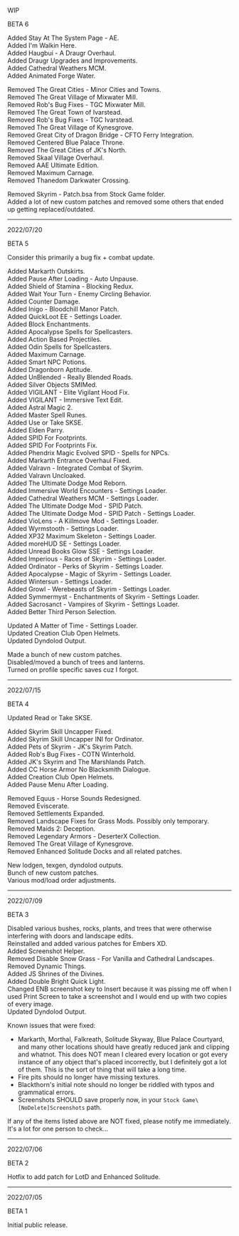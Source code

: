 WIP

BETA 6

Added Stay At The System Page - AE.  
Added I'm Walkin Here.  
Added Haugbui - A Draugr Overhaul.  
Added Draugr Upgrades and Improvements.  
Added Cathedral Weathers MCM.  
Added Animated Forge Water.  

Removed The Great Cities - Minor Cities and Towns.  
Removed The Great Village of Mixwater Mill.  
Removed Rob's Bug Fixes - TGC Mixwater Mill.  
Removed The Great Town of Ivarstead.  
Removed Rob's Bug Fixes - TGC Ivarstead.  
Removed The Great Village of Kynesgrove.  
Removed Great City of Dragon Bridge - CFTO Ferry Integration.  
Removed Centered Blue Palace Throne.  
Removed The Great Cities of JK's North.  
Removed Skaal Village Overhaul.  
Removed AAE Ultimate Edition.  
Removed Maximum Carnage.  
Removed Thanedom Darkwater Crossing.  

Removed Skyrim - Patch.bsa from Stock Game folder.  
Added a lot of new custom patches and removed some others that ended up getting replaced/outdated.  

---

2022/07/20

BETA 5

Consider this primarily a bug fix + combat update.

Added Markarth Outskirts.  
Added Pause After Loading - Auto Unpause.  
Added Shield of Stamina - Blocking Redux.  
Added Wait Your Turn - Enemy Circling Behavior.  
Added Counter Damage.  
Added Inigo - Bloodchill Manor Patch.  
Added QuickLoot EE - Settings Loader.  
Added Block Enchantments.  
Added Apocalypse Spells for Spellcasters.  
Added Action Based Projectiles.  
Added Odin Spells for Spellcasters.  
Added Maximum Carnage.  
Added Smart NPC Potions.  
Added Dragonborn Aptitude.  
Added UnBlended - Really Blended Roads.  
Added Silver Objects SMIMed.  
Added VIGILANT - Elite Vigilant Hood Fix.  
Added VIGILANT - Immersive Text Edit.  
Added Astral Magic 2.  
Added Master Spell Runes.  
Added Use or Take SKSE.  
Added Elden Parry.  
Added SPID For Footprints.  
Added SPID For Footprints Fix.  
Added Phendrix Magic Evolved SPID - Spells for NPCs.  
Added Markarth Entrance Overhaul Fixed.  
Added Valravn - Integrated Combat of Skyrim.  
Added Valravn Uncloaked.  
Added The Ultimate Dodge Mod Reborn.  
Added Immersive World Encounters - Settings Loader.  
Added Cathedral Weathers MCM - Settings Loader.  
Added The Ultimate Dodge Mod - SPID Patch.  
Added The Ultimate Dodge Mod - SPID Patch - Settings Loader.  
Added VioLens - A Killmove Mod - Settings Loader.  
Added Wyrmstooth - Settings Loader.  
Added XP32 Maximum Skeleton - Settings Loader.  
Added moreHUD SE - Settings Loader.  
Added Unread Books Glow SSE - Settings Loader.  
Added Imperious - Races of Skyrim - Settings Loader.  
Added Ordinator - Perks of Skyrim - Settings Loader.  
Added Apocalypse - Magic of Skyrim - Settings Loader.  
Added Wintersun - Settings Loader.  
Added Growl - Werebeasts of Skyrim - Settings Loader.  
Added Symmermyst - Enchantments of Skyrim - Settings Loader.  
Added Sacrosanct - Vampires of Skyrim - Settings Loader.  
Added Better Third Person Selection.  

Updated A Matter of Time - Settings Loader.  
Updated Creation Club Open Helmets.  
Updated Dyndolod Output.  

Made a bunch of new custom patches.  
Disabled/moved a bunch of trees and lanterns.  
Turned on profile specific saves cuz I forgot.  

---

2022/07/15

BETA 4

Updated Read or Take SKSE.  

Added Skyrim Skill Uncapper Fixed.  
Added Skyrim Skill Uncapper INI for Ordinator.  
Added Pets of Skyrim - JK's Skyrim Patch.  
Added Rob's Bug Fixes - COTN Winterhold.  
Added JK's Skyrim and The Marshlands Patch.  
Added CC Horse Armor No Blacksmith Dialogue.  
Added Creation Club Open Helmets.  
Added Pause Menu After Loading.  

Removed Equus - Horse Sounds Redesigned.  
Removed Eviscerate.  
Removed Settlements Expanded.  
Removed Landscape Fixes for Grass Mods. Possibly only temporary.  
Removed Maids 2: Deception.  
Removed Legendary Armors - DeserterX Collection.  
Removed The Great Village of Kynesgrove.  
Removed Enhanced Solitude Docks and all related patches.  

New lodgen, texgen, dyndolod outputs.  
Bunch of new custom patches.  
Various mod/load order adjustments.  

---

2022/07/09

BETA 3

Disabled various bushes, rocks, plants, and trees that were otherwise interfering with doors and landscape edits.  
Reinstalled and added various patches for Embers XD.  
Added Screenshot Helper.  
Removed Disable Snow Grass - For Vanilla and Cathedral Landscapes.  
Removed Dynamic Things.  
Added JS Shrines of the Divines.  
Added Double Bright Quick Light.  
Changed ENB screenshot key to Insert because it was pissing me off when I used Print Screen to take a screenshot and I would end up with two copies of every image.  
Updated Dyndolod Output.  

Known issues that were fixed:  
 - Markarth, Morthal, Falkreath, Solitude Skyway, Blue Palace Courtyard, and many other locations should have greatly reduced jank and clipping and whatnot. This does NOT mean I cleared every location or got every instance of any object that's placed incorrectly, but I definitely got a lot of them. This is the sort of thing that will take a long time.  
 - Fire pits should no longer have missing textures.  
 - Blackthorn's initial note should no longer be riddled with typos and grammatical errors.  
 - Screenshots SHOULD save properly now, in your `Stock Game\[NoDelete]Screenshots` path.  

If any of the items listed above are NOT fixed, please notify me immediately. It's a lot for one person to check...

---

2022/07/06

BETA 2

Hotfix to add patch for LotD and Enhanced Solitude.

---

2022/07/05

BETA 1

Initial public release.
